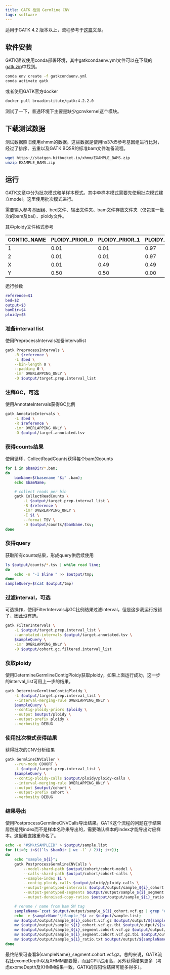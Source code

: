 ```yaml
---
title: GATK 检测 Germline CNV
tags: software
---
```



适用于GATK 4.2 版本以上，流程参考于[这篇](https://gatk.broadinstitute.org/hc/en-us/articles/360035531152--How-to-Call-common-and-rare-germline-copy-number-variants)文章。



## 软件安装

GATK建议使用conda部署环境，其中gatkcondaenv.yml文件可以在下载的[gatk.zip](https://github.com/broadinstitute/gatk/releases/tag/4.2.2.0)中找到。
```bash
conda env create -f gatkcondaenv.yml
conda activate gatk
```

或者使用GATK官方docker
```bash
docker pull broadinstitute/gatk:4.2.2.0
```

测试了一下，普通环境下主要是缺少gcnvkernel这个模块。



## 下载测试数据

测试数据照旧使用xhmm的数据。这些数据是使用hs37d5参考基因组进行比对，经过了排序、去重以及GATK BQSR的标准bam文件准备流程。

```bash
wget https://statgen.bitbucket.io/xhmm/EXAMPLE_BAMS.zip
unzip EXAMPLE_BAMS.zip
```



## 运行

GATK文章中分为批次模式和单样本模式。其中单样本模式需要先使用批次模式建立model。这里使用批次模式进行。

需要输入参考基因组、bed文件、输出文件夹、bam文件存放文件夹（仅包含一批次的bam及bai）、ploidy文件。

其中ploidy文件格式参考

| CONTIG_NAME | PLOIDY_PRIOR_0 | PLOIDY_PRIOR_1 | PLOIDY_PRIOR_2 | PLOIDY_PRIOR_3 |
| ----------- | -------------- | -------------- | -------------- | -------------- |
| 1           | 0.01           | 0.01           | 0.97           | 0.01           |
| 2           | 0.01           | 0.01           | 0.97           | 0.01           |
| X           | 0.01           | 0.49           | 0.49           | 0.01           |
| Y           | 0.50           | 0.50           | 0.00           | 0.00           |



运行参数

```bash
reference=$1
bed=$2
output=$3
bamDir=$4
ploidy=$5
```



### 准备interval list

使用PreprocessIntervals准备intervallist
```bash
gatk PreprocessIntervals \
    -R $reference \
    -L $bed \
    --bin-length 0 \
    --padding 0 \
    -imr OVERLAPPING_ONLY \
    -O $output/target.prep.interval_list
```



### 注释GC，可选

使用AnnotateIntervals获得GC比例
```bash
gatk AnnotateIntervals \
    -L $bed \
    -R $reference \
    -imr OVERLAPPING_ONLY \
    -O $output/target.annotated.tsv
```



### 获得counts结果

使用循环，CollectReadCounts获得每个bam的counts
```bash
for i in $bamDir/*.bam;
do
    bamName=$(basename "$i" .bam);
    echo $bamName;

    # collect reads per bin
    gatk CollectReadCounts \
        -L $output/target.prep.interval_list \
        -R $reference \
        -imr OVERLAPPING_ONLY \
        -I $i \
        --format TSV \
        -O $output/counts/$bamName.tsv;    
done
```



### 获得query

获取所有counts结果，形成query供后续使用
```bash
ls $output/counts/*.tsv | while read line;
do
    echo -n "-I $line " >> $output/tmp;
done
sampleQuery=$(cat $output/tmp)
```



### 过滤interval，可选

可选操作，使用FilterIntervals与GC比例结果过滤interval，但是这步我运行报错了，因此没有选。
```bash
gatk FilterIntervals \
    -L $output/target.prep.interval_list \
    --annotated-intervals $output/target.annotated.tsv \
    $sampleQuery \
    -imr OVERLAPPING_ONLY \
    -O $output/cohort.gc.filtered.interval_list
```



### 获取ploidy

使用DetermineGermlineContigPloidy获取ploidy，如果上面运行成功，这一步的interval_list可用上一步的结果。
```bash
gatk DetermineGermlineContigPloidy \
    -L $output/target.prep.interval_list \
    --interval-merging-rule OVERLAPPING_ONLY \
    $sampleQuery \
    --contig-ploidy-priors $ploidy \
    --output $output/ploidy \
    --output-prefix ploidy \
    --verbosity DEBUG
```



### 使用批次模式获得结果

获得批次的CNV分析结果
```bash
gatk GermlineCNVCaller \
    --run-mode COHORT \
    -L $output/target.prep.interval_list \
    $sampleQuery \
    --contig-ploidy-calls $output/ploidy/ploidy-calls \
    --interval-merging-rule OVERLAPPING_ONLY \
    --output $output/cohort \
    --output-prefix cohort \
    --verbosity DEBUG
```



### 结果导出

使用PostprocessGermlineCNVCalls导出结果。GATK这个流程的问题在于结果居然是凭index而不是样本名称来导出的，需要确认样本的index才能导出对应样本。这里我直接重命名了。
```bash
echo -e "#SM\tSAMPLEID" > $output/sample.list
for ((i=0; i<$((`ls $bamDir | wc -l` / 2)); i++));
do
    echo "sample_${i}";
    gatk PostprocessGermlineCNVCalls \
        --model-shard-path $output/cohort/cohort-model \
        --calls-shard-path $output/cohort/cohort-calls \
        --sample-index $i \
        --contig-ploidy-calls $output/ploidy/ploidy-calls \
        --output-genotyped-intervals $output/output/sample_${i}_cohort.vcf.gz \
        --output-genotyped-segments $output/output/sample_${i}_segment.cohort.vcf.gz \
        --output-denoised-copy-ratios $output/output/sample_${i}_ratio.txt;

    # rename / name from bam SM tag
    sampleName=`zcat $output/output/sample_${i}_cohort.vcf.gz | grep "#CHROM" | cut -f 10`;
    echo -e $sampleName"\tSample_"$i >> $output/sample.list;
    mv $output/output/sample_${i}_cohort.vcf.gz $output/output/${sampleName}_cohort.vcf.gz;
    mv $output/output/sample_${i}_cohort.vcf.gz.tbi $output/output/${sampleName}_cohort.vcf.gz.tbi;
    mv $output/output/sample_${i}_segment.cohort.vcf.gz $output/output/${sampleName}_segment.cohort.vcf.gz;
    mv $output/output/sample_${i}_segment.cohort.vcf.gz.tbi $output/output/${sampleName}_segment.cohort.vcf.gz.tbi;
    mv $output/output/sample_${i}_ratio.txt $output/output/${sampleName}_ratio.txt;
done
```



最终结果可查看${sampleName}_segment.cohort.vcf.gz。总的来说，GATK流程比exomeDepth以及XHMM都要慢，而且CPU占用高，另外获得结果更多（考虑exomeDepth及XHMM结果一致，GATK的假阳性结果可能多得多）。
